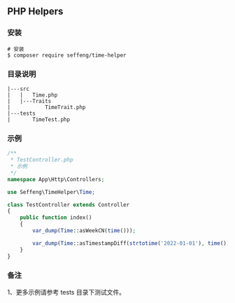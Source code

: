## PHP Helpers

### 安装

```shell
# 安装
$ composer require seffeng/time-helper
```

### 目录说明

```
|---src
|   |   Time.php
|   |---Traits
|           TimeTrait.php
|---tests
|       TimeTest.php
```

### 示例

```php
/**
 * TestController.php
 * 示例
 */
namespace App\Http\Controllers;

use Seffeng\TimeHelper\Time;

class TestController extends Controller
{
    public function index()
    {
        var_dump(Time::asWeekCN(time()));

        var_dump(Time::asTimestampDiff(strtotime('2022-01-01'), time()));
    }
}
```

### 备注

1、更多示例请参考 tests 目录下测试文件。